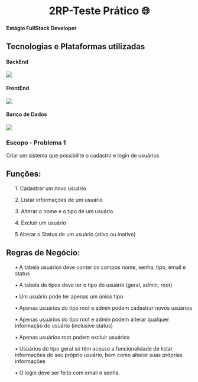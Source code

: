 <h1 align="center">2RP-Teste Prático 🌐</h1>

<h4>Estágio FullStack Developer</h4>

<h2 align="left">Tecnologias e Plataformas utilizadas</h2>
<p align="left">
  <h4>BackEnd</h3>
  <a><img src="https://img.shields.io/badge/C%23-239120?style=for-the-badge&logo=c-sharp&logoColor=white"/></a>
   <h4>FrontEnd</h3>
  <a><img src="	https://img.shields.io/badge/React-20232A?style=for-the-badge&logo=react&logoColor=61DAFB"/></a>
   <h4>Banco de Dados</h3>
  <a><img src="https://img.shields.io/badge/MySQL-005C84?style=for-the-badge&logo=mysql&logoColor=white"/></a>
</p>

<h3>Escopo - Problema 1</h3>

<p>Criar um sistema que possibilite o cadastro e login de usuários</p>

<h2>Funções:</h2>
<ol>1. Cadastrar um novo usuário</ol>
<ol>2. Listar informações de um usuário</ol>
<ol>3.  Alterar o nome e o tipo de um usuário</ol>
<ol>4. Excluir um usuário</ol>
<ol>5 Alterar o Status de um usuário (ativo ou inativo)</ol>


<h2>Regras de Negócio:</h2>
<ul>• A tabela usuários deve conter os campos nome, senha, tipo, email e status</ul>
<ul>• A tabela de tipos deve ter o tipo do usuário (geral, admin, root)</ul>
<ul>• Um usuário pode ter apenas um único tipo</ul>
<ul>• Apenas usuários do tipo root e admin podem cadastrar novos usuários</ul>
<ul>• Apenas usuários do tipo root e admin podem alterar qualquer informação do usuário (inclusive status)</ul>
<ul>• Apenas usuários root podem excluir usuários</ul>
<ul>• Usuários do tipo geral só têm acesso a funcionalidade de listar informações de seu próprio usuário, bem como alterar suas próprias informações</ul>
<ul>• O login deve ser feito com email e senha.</ul>
